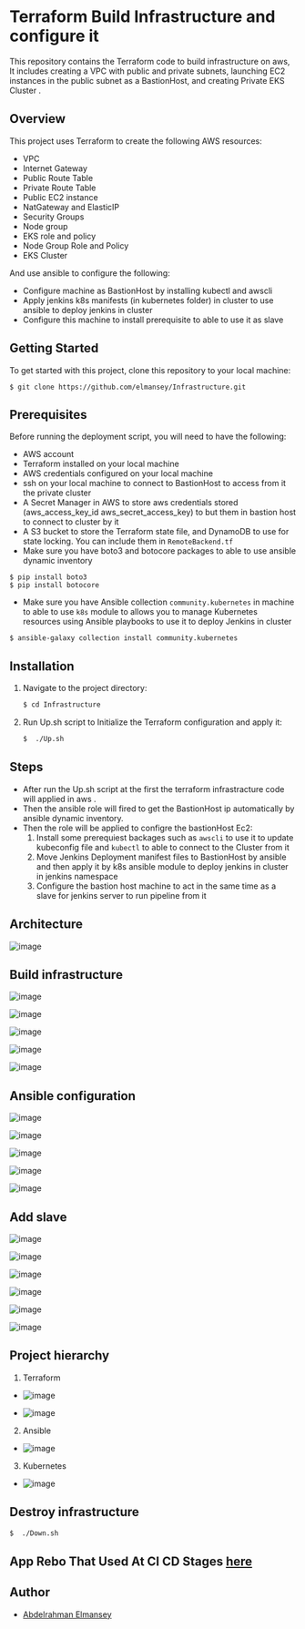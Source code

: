 # Terraform Build Infrastructure and configure it 

This repository contains the Terraform code to build infrastructure on aws, It includes creating a VPC with public and private subnets, launching EC2 instances in the public subnet as a BastionHost, and creating Private EKS Cluster .


## Overview

This project uses Terraform to create the following AWS resources:

- VPC
- Internet Gateway
- Public Route Table
- Private Route Table
- Public EC2 instance
- NatGateway and ElasticIP 
- Security Groups 
- Node group
- EKS role and policy 
- Node Group Role and Policy 
- EKS Cluster

And use ansible to configure the following:
- Configure machine as BastionHost by installing kubectl and awscli
- Apply jenkins k8s manifests (in kubernetes folder) in cluster to use ansible to deploy jenkins in cluster
- Configure this machine to install prerequisite to able to use it as slave

## Getting Started

To get started with this project, clone this repository to your local machine:

```
$ git clone https://github.com/elmansey/Infrastructure.git
```

## Prerequisites

Before running the deployment script, you will need to have the following:

- AWS account
- Terraform installed on your local machine
- AWS credentials configured on your local machine
- ssh on your local machine to connect to BastionHost to access from it the private cluster
- A Secret Manager in AWS to store aws credentials stored                                   (aws_access_key_id aws_secret_access_key) to but them in bastion host to connect to cluster by it 
- A S3 bucket to store the Terraform state file, and DynamoDB to use for state locking. You can include them in `RemoteBackend.tf`
- Make sure you have boto3 and botocore packages to able to use ansible dynamic inventory 
```
$ pip install boto3 
$ pip install botocore 
```
- Make sure you have Ansible collection `community.kubernetes`  in machine to able to use `k8s` module to allows you to manage Kubernetes resources using Ansible playbooks to use it to deploy Jenkins in cluster 
```
$ ansible-galaxy collection install community.kubernetes
```

## Installation

1. Navigate to the project directory:

    ```bash
    $ cd Infrastructure 
    ```

2. Run Up.sh script to Initialize the Terraform configuration and apply it:

    ```bash
    $  ./Up.sh
    ```

## Steps 

- After run the Up.sh script at the first the terraform infrastracture code will applied in aws .
- Then the ansible role will fired to get the BastionHost ip automatically by ansible dynamic inventory. 
- Then the role will be applied to configre the bastionHost Ec2:
  1. Install some prerequiest backages such as `awscli` to use it to update kubeconfig file and `kubectl` to able to connect to the Cluster from it
  2. Move Jenkins Deployment manifest files to BastionHost by ansible and then apply it by k8s ansible module to deploy jenkins in cluster in jenkins namespace 
  3. Configure the bastion host machine to act in the same time as a slave for jenkins server to run pipeline from it 

## Architecture
![image](https://github.com/elmansey/Infrastructure/assets/89076648/7acab3df-684b-4f92-b012-c62449a57f15)

## Build infrastructure
![image](https://github.com/elmansey/Infrastructure/assets/89076648/9590f163-1b07-406f-8f8f-0d61b84b2736)

![image](https://github.com/elmansey/Infrastructure/assets/89076648/a61bf375-ef96-474c-a30d-172a435ad6f1)

![image](https://github.com/elmansey/Infrastructure/assets/89076648/ae8cee4b-48bf-4ec9-b987-1a1f99762c63)

![image](https://github.com/elmansey/Infrastructure/assets/89076648/6f778b65-90c5-4195-acf4-36bc98f22035)

![image](https://github.com/elmansey/Infrastructure/assets/89076648/f459d335-539a-4436-99d3-3167288c29d3)



## Ansible configuration
![image](https://github.com/elmansey/Infrastructure/assets/89076648/9e9a9c71-0cf0-44d9-8b72-e70edc95a254)

![image](https://github.com/elmansey/Infrastructure/assets/89076648/b73a638a-68d4-443a-8f03-45d210aa705e)

![image](https://github.com/elmansey/Infrastructure/assets/89076648/e810d238-c891-4fca-a5c2-77c1e343f39e)

![image](https://github.com/elmansey/Infrastructure/assets/89076648/0cdf2290-3589-40d2-b1b0-7a50d6e24a3b)

![image](https://github.com/elmansey/Infrastructure/assets/89076648/e1625455-ace9-4ca5-aa08-9c05d0735e87)



## Add slave
![image](https://github.com/elmansey/Infrastructure/assets/89076648/dd17c3b7-42ff-43f8-bb50-7c73a684b270)

![image](https://github.com/elmansey/Infrastructure/assets/89076648/bdba982b-03b3-4e69-b6c8-0e917c4c3cc7)

![image](https://github.com/elmansey/Infrastructure/assets/89076648/d5440759-5efe-43d2-a272-bfbf626d4964)

![image](https://github.com/elmansey/Infrastructure/assets/89076648/e9a38861-9b80-4097-985d-b9007f7473cd)

![image](https://github.com/elmansey/Infrastructure/assets/89076648/e8532b03-93b2-4471-ba52-bfcda4329260)

![image](https://github.com/elmansey/Infrastructure/assets/89076648/7081e7b3-8f68-4dfb-97c2-2941603e26b8)


## Project hierarchy
1. Terraform 
- ![image](https://github.com/elmansey/Infrastructure/assets/89076648/ea7f4462-168f-42e4-b1ba-2945fcd685a3)

- ![image](https://github.com/elmansey/Infrastructure/assets/89076648/0ded8286-d795-4668-a0ee-4ba59324d94b)

2. Ansible
- ![image](https://github.com/elmansey/Infrastructure/assets/89076648/6a30c7bc-dcf6-49f7-bdac-4ada4afb6997)

3. Kubernetes
- ![image](https://github.com/elmansey/Infrastructure/assets/89076648/7f197e29-77b7-4c49-ae85-166adf0c7b79)





## Destroy infrastructure

```bash
$  ./Down.sh
```

## App Rebo That Used At CI CD Stages [here](https://github.com/elmansey/Application)

## Author

- [Abdelrahman Elmansey ](https://www.linkedin.com/in/abdelrahman-elmansey/)